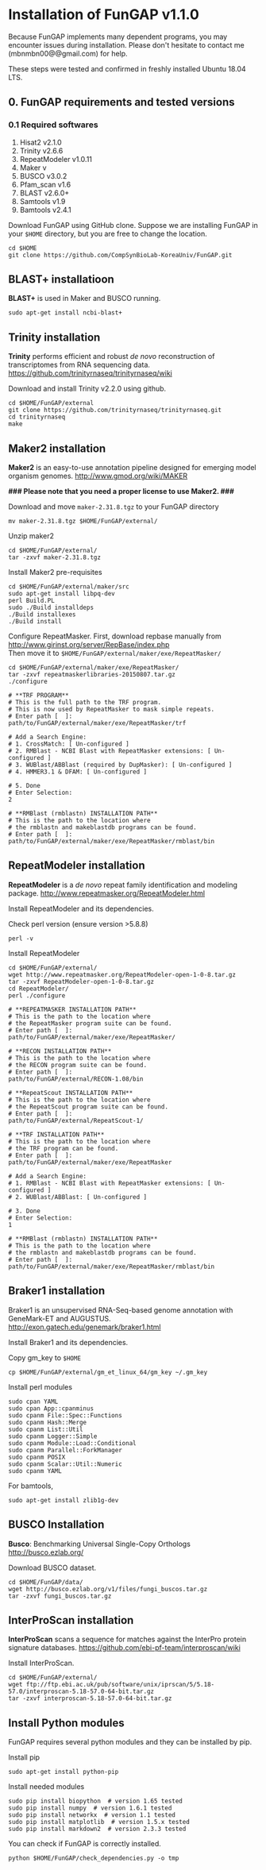 # Installation of FunGAP v1.1.0

Because FunGAP implements many dependent programs, you may encounter issues during
installation. Please don't hesitate to contact me (mbnmbn00@@gmail.com) for help.

These steps were tested and confirmed in freshly installed Ubuntu 18.04 LTS.

<a name="download"></a>
## 0. FunGAP requirements and tested versions

### 0.1 Required softwares

1. Hisat2 v2.1.0
1. Trinity v2.6.6
1. RepeatModeler v1.0.11
1. Maker v
1. BUSCO v3.0.2
1. Pfam_scan v1.6
1. BLAST v2.6.0+
1. Samtools v1.9
1. Bamtools v2.4.1


Download FunGAP using GitHub clone. Suppose we are installing FunGAP in your `$HOME` directory, but you are free to change the location.

```
cd $HOME
git clone https://github.com/CompSynBioLab-KoreaUniv/FunGAP.git
```

<a name="blast"></a>
## BLAST+ installatioon
**BLAST+** is used in Maker and BUSCO running.

```
sudo apt-get install ncbi-blast+
```

<a name="trinity"></a>
## Trinity installation
**Trinity** performs efficient and robust *de novo* reconstruction of transcriptomes from RNA sequencing data. https://github.com/trinityrnaseq/trinityrnaseq/wiki

Download and install Trinity v2.2.0 using github.

```
cd $HOME/FunGAP/external
git clone https://github.com/trinityrnaseq/trinityrnaseq.git
cd trinityrnaseq
make
```

<a name="maker"></a>
## Maker2 installation
**Maker2** is an easy-to-use annotation pipeline designed for emerging model organism genomes. http://www.gmod.org/wiki/MAKER

**\#\#\# Please note that you need a proper license to use Maker2. \#\#\#**

Download and move `maker-2.31.8.tgz` to your FunGAP directory
```
mv maker-2.31.8.tgz $HOME/FunGAP/external/
```

Unzip maker2
```
cd $HOME/FunGAP/external/
tar -zxvf maker-2.31.8.tgz
```

Install Maker2 pre-requisites
```
cd $HOME/FunGAP/external/maker/src
sudo apt-get install libpq-dev
perl Build.PL
sudo ./Build installdeps
./Build installexes
./Build install
```

Configure RepeatMasker. First, download repbase manually from http://www.girinst.org/server/RepBase/index.php
<br> Then move it to `$HOME/FunGAP/external/maker/exe/RepeatMasker/`

```
cd $HOME/FunGAP/external/maker/exe/RepeatMasker/
tar -zxvf repeatmaskerlibraries-20150807.tar.gz
./configure

# **TRF PROGRAM**
# This is the full path to the TRF program.
# This is now used by RepeatMasker to mask simple repeats.
# Enter path [  ]:
path/to/FunGAP/external/maker/exe/RepeatMasker/trf

# Add a Search Engine:
# 1. CrossMatch: [ Un-configured ]
# 2. RMBlast - NCBI Blast with RepeatMasker extensions: [ Un-configured ]
# 3. WUBlast/ABBlast (required by DupMasker): [ Un-configured ]
# 4. HMMER3.1 & DFAM: [ Un-configured ]

# 5. Done
# Enter Selection:
2

# **RMBlast (rmblastn) INSTALLATION PATH**
# This is the path to the location where
# the rmblastn and makeblastdb programs can be found.
# Enter path [  ]:
path/to/FunGAP/external/maker/exe/RepeatMasker/rmblast/bin
```

<a name="repeatmodeler"></a>
## RepeatModeler installation
**RepeatModeler** is a *de novo* repeat family identification and modeling package.
http://www.repeatmasker.org/RepeatModeler.html

Install RepeatModeler and its dependencies.

Check perl version (ensure version >5.8.8)
```
perl -v
```

Install RepeatModeler
```
cd $HOME/FunGAP/external/
wget http://www.repeatmasker.org/RepeatModeler-open-1-0-8.tar.gz
tar -zxvf RepeatModeler-open-1-0-8.tar.gz
cd RepeatModeler/
perl ./configure

# **REPEATMASKER INSTALLATION PATH**
# This is the path to the location where
# the RepeatMasker program suite can be found.
# Enter path [  ]:
path/to/FunGAP/external/maker/exe/RepeatMasker/

# **RECON INSTALLATION PATH**
# This is the path to the location where
# the RECON program suite can be found.
# Enter path [  ]:
path/to/FunGAP/external/RECON-1.08/bin

# **RepeatScout INSTALLATION PATH**
# This is the path to the location where
# the RepeatScout program suite can be found.
# Enter path [  ]:
path/to/FunGAP/external/RepeatScout-1/

# **TRF INSTALLATION PATH**
# This is the path to the location where
# the TRF program can be found.
# Enter path [  ]:
path/to/FunGAP/external/maker/exe/RepeatMasker

# Add a Search Engine:
# 1. RMBlast - NCBI Blast with RepeatMasker extensions: [ Un-configured ]
# 2. WUBlast/ABBlast: [ Un-configured ]

# 3. Done
# Enter Selection:
1

# **RMBlast (rmblastn) INSTALLATION PATH**
# This is the path to the location where
# the rmblastn and makeblastdb programs can be found.
# Enter path [  ]:
path/to/FunGAP/external/maker/exe/RepeatMasker/rmblast/bin
```

<a name="braker"></a>
## Braker1 installation
Braker1 is an unsupervised RNA-Seq-based genome annotation with GeneMark-ET and AUGUSTUS.
http://exon.gatech.edu/genemark/braker1.html

Install Braker1 and its dependencies.

Copy gm_key to `$HOME`
```
cp $HOME/FunGAP/external/gm_et_linux_64/gm_key ~/.gm_key
```

Install perl modules
```
sudo cpan YAML
sudo cpan App::cpanminus
sudo cpanm File::Spec::Functions
sudo cpanm Hash::Merge
sudo cpanm List::Util
sudo cpanm Logger::Simple
sudo cpanm Module::Load::Conditional
sudo cpanm Parallel::ForkManager
sudo cpanm POSIX
sudo cpanm Scalar::Util::Numeric
sudo cpanm YAML
```

For bamtools,
```
sudo apt-get install zlib1g-dev
```

<a name="busco"></a>
## BUSCO Installation
**Busco**: Benchmarking Universal Single-Copy Orthologs
http://busco.ezlab.org/

Download BUSCO dataset.
```
cd $HOME/FunGAP/data/
wget http://busco.ezlab.org/v1/files/fungi_buscos.tar.gz
tar -zxvf fungi_buscos.tar.gz
```

<a name="interproscan"></a>
## InterProScan installation
**InterProScan** scans a sequence for matches against the InterPro protein signature databases.
https://github.com/ebi-pf-team/interproscan/wiki

Install InterProScan.
```
cd $HOME/FunGAP/external/
wget ftp://ftp.ebi.ac.uk/pub/software/unix/iprscan/5/5.18-57.0/interproscan-5.18-57.0-64-bit.tar.gz
tar -zxvf interproscan-5.18-57.0-64-bit.tar.gz
```

<a name="pythonmodules"></a>
## Install Python modules
FunGAP requires several python modules and they can be installed by pip.

Install pip
```
sudo apt-get install python-pip
```

Install needed modules
```
sudo pip install biopython  # version 1.65 tested
sudo pip install numpy  # version 1.6.1 tested
sudo pip install networkx  # version 1.1 tested
sudo pip install matplotlib  # version 1.5.x tested
sudo pip install markdown2  # version 2.3.3 tested
```

You can check if FunGAP is correctly installed.
```
python $HOME/FunGAP/check_dependencies.py -o tmp
```
